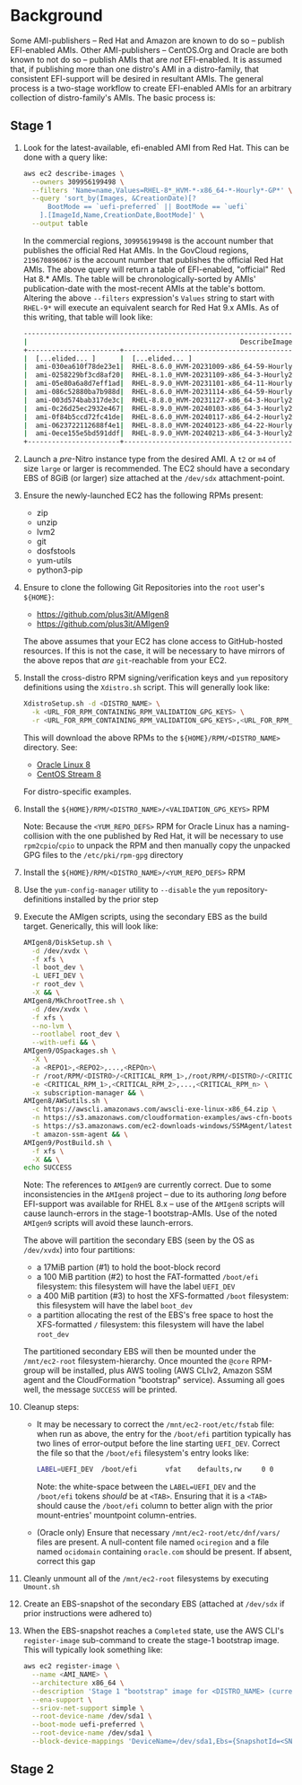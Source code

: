 # Background

Some AMI-publishers &ndash; Red Hat and Amazon are known to do so &ndash; publish EFI-enabled AMIs. Other AMI-publishers &ndash; CentOS.Org  and Oracle are both known to not do so &ndash; publish AMIs that are _not_ EFI-enabled. It is assumed that, if publishing more than one distro's AMI in a distro-family, that consistent EFI-support will be desired in resultant AMIs. The general process is a two-stage workflow to create EFI-enabled AMIs for an arbitrary collection of distro-family's AMIs. The basic process is:

## Stage 1

1. Look for the latest-available, efi-enabled AMI from Red Hat. This can be done with a query like:

    ~~~bash
    aws ec2 describe-images \
      --owners 309956199498 \
      --filters 'Name=name,Values=RHEL-8*_HVM-*-x86_64-*-Hourly*-GP*' \
      --query 'sort_by(Images, &CreationDate)[?
          BootMode == `uefi-preferred` || BootMode == `uefi`
        ].[ImageId,Name,CreationDate,BootMode]' \
      --output table
    ~~~

    In the commercial regions, `309956199498` is the account number that publishes the official Red Hat AMIs. In the GovCloud regions, `219670896067` is the account number that publishes the official Red Hat AMIs. The above query will return a table of EFI-enabled, "official" Red Hat 8.* AMIs. The table will be chronologically-sorted by AMIs' publication-date with the most-recent AMIs at the table's bottom. Altering the above `--filters` expression's `Values` string to start with `RHEL-9*` will execute an equivalent search for Red Hat 9.x AMIs. As of this writing, that table will look like:

    ~~~bash
    --------------------------------------------------------------------------------------------------------------------------
    |                                                     DescribeImages                                                     |
    +-----------------------+-------------------------------------------------+---------------------------+------------------+
    |  [...elided... ]      |  [...elided... ]                                |  [...elided... ]          |  [...elided... ] |
    |  ami-030ea610f78de23e1|  RHEL-8.6.0_HVM-20231009-x86_64-59-Hourly2-GP2  |  2023-10-10T23:46:37.000Z |  None            |
    |  ami-0258229bf3cd8af20|  RHEL-8.1.0_HVM-20231109-x86_64-3-Hourly2-GP2   |  2023-11-09T14:32:41.000Z |  None            |
    |  ami-05e80a6a8d7eff1ad|  RHEL-8.9.0_HVM-20231101-x86_64-11-Hourly2-GP3  |  2023-11-10T12:07:44.000Z |  uefi-preferred  |
    |  ami-086c52880ba7b988d|  RHEL-8.6.0_HVM-20231114-x86_64-59-Hourly2-GP3  |  2023-11-21T16:44:39.000Z |  None            |
    |  ami-003d574bab317de3c|  RHEL-8.8.0_HVM-20231127-x86_64-3-Hourly2-GP3   |  2023-11-27T22:04:52.000Z |  None            |
    |  ami-0c26d25ec2932e467|  RHEL-8.9.0_HVM-20240103-x86_64-3-Hourly2-GP3   |  2024-01-04T15:21:18.000Z |  uefi-preferred  |
    |  ami-0f84b5ccd72fc41de|  RHEL-8.6.0_HVM-20240117-x86_64-2-Hourly2-GP3   |  2024-01-24T08:30:47.000Z |  None            |
    |  ami-0623722112688f4e1|  RHEL-8.8.0_HVM-20240123-x86_64-22-Hourly2-GP3  |  2024-01-31T04:18:33.000Z |  None            |
    |  ami-0ece155e5bd591ddf|  RHEL-8.9.0_HVM-20240213-x86_64-3-Hourly2-GP3   |  2024-02-15T04:42:55.000Z |  uefi-preferred  |
    +-----------------------+-------------------------------------------------+---------------------------+------------------+
    ~~~

2. Launch a _pre_-Nitro instance type from the desired AMI. A `t2` or `m4` of size `large` or larger is recommended. The EC2 should have a secondary EBS of 8GiB (or larger) size attached at the `/dev/sdx` attachment-point.
3. Ensure the newly-launched EC2 has the following RPMs present:

    - zip
    - unzip
    - lvm2
    - git
    - dosfstools
    - yum-utils
    - python3-pip

4. Ensure to clone the following Git Repositories into the `root` user's `${HOME}`:

    - https://github.com/plus3it/AMIgen8
    - https://github.com/plus3it/AMIgen9

    The above assumes that your EC2 has clone access to GitHub-hosted resources. If this is not the case, it will be necessary to have mirrors of the above repos that _are_ `git`-reachable from your EC2.
5. Install the cross-distro RPM signing/verification keys and `yum` repository definitions using the `Xdistro.sh` script. This will generally look like:

    ~~~bash
    XdistroSetup.sh -d <DISTRO_NAME> \
      -k <URL_FOR_RPM_CONTAINING_RPM_VALIDATION_GPG_KEYS> \
      -r <URL_FOR_RPM_CONTAINING_RPM_VALIDATION_GPG_KEYS>,<URL_FOR_RPM_CONTAINING_YUM_REPO_DEFS>,<ETC> 
    ~~~

    This will download the above RPMs to the `${HOME}/RPM/<DISTRO_NAME>` directory. See:

    - [Oracle Linux 8](Xdistro-OL8.md)
    - [CentOS Stream 8](Xdistro-CO8.md)

    For distro-specific examples.
6. Install the `${HOME}/RPM/<DISTRO_NAME>/<VALIDATION_GPG_KEYS>` RPM

   Note: Because the `<YUM_REPO_DEFS>` RPM for Oracle Linux has a naming-collision with the one published by Red Hat, it will be necessary to use `rpm2cpio`/`cpio` to unpack the RPM and then manually copy the unpacked GPG files to the `/etc/pki/rpm-gpg` directory
7. Install the `${HOME}/RPM/<DISTRO_NAME>/<YUM_REPO_DEFS>` RPM
8. Use the `yum-config-manager` utility to `--disable` the `yum` repository-definitions installed by the prior step
9. Execute the AMIgen scripts, using the secondary EBS as the build target. Generically, this will look like:

    ~~~bash
    AMIgen8/DiskSetup.sh \
      -d /dev/xvdx \
      -f xfs \
      -l boot_dev \
      -L UEFI_DEV \
      -r root_dev \
      -X && \
    AMIgen8/MkChrootTree.sh \
      -d /dev/xvdx \
      -f xfs \
      --no-lvm \
      --rootlabel root_dev \
      --with-uefi && \
    AMIgen9/OSpackages.sh \
      -X \
      -a <REPO1>,<REPO2>,...,<REPOn>\
      -r /root/RPM/<DISTRO>/<CRITICAL_RPM_1>,/root/RPM/<DISTRO>/<CRITICAL_RPM_2>,...,/root/RPM/<DISTRO>/<CRITICAL_RPM_n> \
      -e <CRITICAL_RPM_1>,<CRITICAL_RPM_2>,...,<CRITICAL_RPM_n> \
      -x subscription-manager && \
    AMIgen8/AWSutils.sh \
      -c https://awscli.amazonaws.com/awscli-exe-linux-x86_64.zip \
      -n https://s3.amazonaws.com/cloudformation-examples/aws-cfn-bootstrap-py3-latest.tar.gz \
      -s https://s3.amazonaws.com/ec2-downloads-windows/SSMAgent/latest/linux_amd64/amazon-ssm-agent.rpm \
      -t amazon-ssm-agent && \
    AMIgen9/PostBuild.sh \
      -f xfs \
      -X && \
    echo SUCCESS
    ~~~

    Note: The references to `AMIgen9` are currently correct. Due to some inconsistencies in the `AMIgen8` project &ndash; due to its authoring _long_ before EFI-support was available for RHEL 8.x &ndash; use of the `AMIgen8` scripts will cause launch-errors in the stage-1 bootstrap-AMIs. Use of the noted `AMIgen9` scripts will avoid these launch-errors.

    The above will partition the secondary EBS (seen by the OS as `/dev/xvdx`) into four partitions:
    
    - a 17MiB partion (#1) to hold the boot-block record
    - a 100 MiB partition (#2) to host the FAT-formatted `/boot/efi` filesystem: this filesystem will have the label `UEFI_DEV`
    - a 400 MiB partition (#3) to host the XFS-formatted `/boot` filesystem: this filesystem will have the label `boot_dev`
    - a partition allocating the rest of the EBS's free space to host the XFS-formatted `/` filesystem: this filesystem will have the label `root_dev`

    The partitioned secondary EBS will then be mounted under the `/mnt/ec2-root` filesystem-hierarchy. Once mounted the `@core` RPM-group will be installed, plus AWS tooling (AWS CLIv2, Amazon SSM agent and the CloudFormation "bootstrap" service). Assuming all goes well, the message `SUCCESS` will be printed.

10. Cleanup steps:

    - It may be necessary to correct the `/mnt/ec2-root/etc/fstab` file: when run as above, the entry for the `/boot/efi` partition typically has two lines of error-output before the line starting `UEFI_DEV`. Correct the file so that the `/boot/efi` filesystem's entry looks like:

        ~~~bash
        LABEL=UEFI_DEV  /boot/efi       vfat    defaults,rw     0 0
        ~~~

        Note: the white-space between the `LABEL=UEFI_DEV` and the `/boot/efi` tokens _should_ be at `<TAB>`. Ensuring that it is a `<TAB>` should cause the `/boot/efi` column to better align with the prior mount-entries' mountpoint column-entries.

    - (Oracle only) Ensure that necessary `/mnt/ec2-root/etc/dnf/vars/` files are present. A null-content file named `ociregion` and a file named `ocidomain` containing `oracle.com` should be present. If absent, correct this gap

11. Cleanly unmount all of the `/mnt/ec2-root` filesystems by executing `Umount.sh`
12. Create an EBS-snapshot of the secondary EBS (attached at `/dev/sdx` if prior instructions were adhered to)
13. When the EBS-snapshot reaches a `Completed` state, use the AWS CLI's `register-image` sub-command to create the stage-1 bootstrap image. This will typically look something like:

    ~~~bash
    aws ec2 register-image \
      --name <AMI_NAME> \
      --architecture x86_64 \
      --description 'Stage 1 "bootstrap" image for <DISTRO_NAME> (current through <BUILD_DATE>)' \
      --ena-support \
      --sriov-net-support simple \
      --root-device-name /dev/sda1 \
      --boot-mode uefi-preferred \
      --root-device-name /dev/sda1 \
      --block-device-mappings 'DeviceName=/dev/sda1,Ebs={SnapshotId=<SNAPSHOT_ID>}'
    ~~~


## Stage 2
